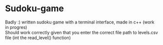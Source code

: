 # Sudoku-game
 Badly :) written sudoku game with a terminal interface, made in c++ (work in progres)  
 Should work correctly given that you enter the correct file path to levels.csv file (int the read_level() function)
